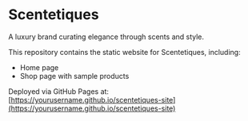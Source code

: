 # Scentetiques

A luxury brand curating elegance through scents and style.

This repository contains the static website for Scentetiques, including:

- Home page
- Shop page with sample products

Deployed via GitHub Pages at: [https://yourusername.github.io/scentetiques-site](https://yourusername.github.io/scentetiques-site)

